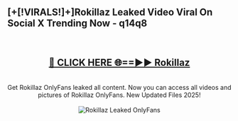<h2>[+[!VIRALS!]+]Rokillaz Leaked Video Viral On Social X Trending Now - q14q8</h2>
<br>
<div align="center">
<h2><a href="https://libra.edu.pl?Rokillaz" rel="nofollow">🔴 CLICK HERE 🌐==►► Rokillaz</a></h2>
<br>
Get Rokillaz OnlyFans leaked all content. Now you can access all videos and pictures of Rokillaz OnlyFans. New Updated Files 2025!
<br>
<br>
<a href="https://libra.edu.pl?Rokillaz" rel="nofollow" data-target="animated-image.originalLink"><img src="https://i.ibb.co.com/WyWwxjT/player-gif2.gif" alt="Rokillaz Leaked OnlyFans" style="max-width: 100%; display: inline-block;" data-target="animated-image.originalImage"></a>
</div>
<br>